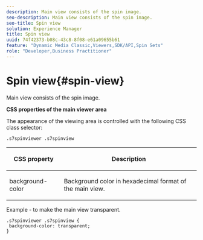 ```yaml
---
description: Main view consists of the spin image.
seo-description: Main view consists of the spin image.
seo-title: Spin view
solution: Experience Manager
title: Spin view
uuid: 74f42373-b08c-43c8-8f08-e61a09655b61
feature: "Dynamic Media Classic,Viewers,SDK/API,Spin Sets"
role: "Developer,Business Practitioner"
---
```


# Spin view{#spin-view}

Main view consists of the spin image.

<!--<a id="section_061E550C1C1D4DB2BD663A898895B38C"></a>-->

**CSS properties of the main viewer area**

The appearance of the viewing area is controlled with the following CSS class selector:

```
.s7spinviewer .s7spinview
```

<table id="table_94EE3F5BBE4547C0B4943471CEE7EDE4"> 
 <thead> 
  <tr> 
   <th colname="col1" class="entry"> <p> CSS property </p> </th> 
   <th colname="col2" class="entry"> <p>Description </p> </th> 
  </tr> 
 </thead>
 <tbody> 
  <tr> 
   <td colname="col1"> <p> <span class="codeph"> background-color </span> </p> </td> 
   <td colname="col2"> <p> Background color in hexadecimal format of the main view. </p> </td> 
  </tr> 
 </tbody> 
</table>

Example - to make the main view transparent.

```
.s7spinviewer .s7spinview { 
 background-color: transparent; 
}
```

